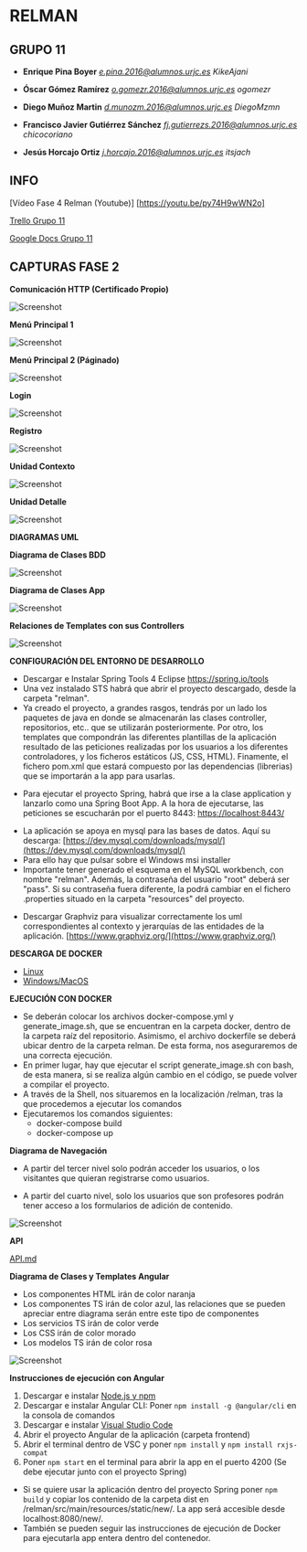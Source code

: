 ﻿# RELMAN #

## GRUPO 11 ##

* **Enrique Pina Boyer**
*e.pina.2016@alumnos.urjc.es*
*KikeAjani*

* **Óscar Gómez Ramírez**
*o.gomezr.2016@alumnos.urjc.es*
*ogomezr*

* **Diego Muñoz Martin**
*d.munozm.2016@alumnos.urjc.es*
*DiegoMzmn*

* **Francisco Javier Gutiérrez Sánchez**
*fj.gutierrezs.2016@alumnos.urjc.es*
*chicocoriano*


* **Jesús Horcajo Ortiz**
*j.horcajo.2016@alumnos.urjc.es*
*itsjach*

## INFO ##

[Vídeo Fase 4 Relman (Youtube)] [https://youtu.be/py74H9wWN2o]

[Trello Grupo 11](https://trello.com/b/7mBmoTZa/daw11)

[Google Docs Grupo 11](https://docs.google.com/document/d/1dOFhYoHVeqbiS_8xWnMKT5sNLMF60pURrx-0x542xg8/edit)

## CAPTURAS FASE 2 ##

**Comunicación HTTP (Certificado Propio)**

![Screenshot](https://github.com/CodeURJC-DAW-2018-19/santatecla-relaciones-2/blob/master/capturas/httpscertificate.PNG?raw=true)

**Menú Principal 1**

![Screenshot](https://github.com/CodeURJC-DAW-2018-19/santatecla-relaciones-2/blob/master/capturas/menuprincipal1.PNG/)

**Menú Principal 2 (Páginado)**

![Screenshot](https://github.com/CodeURJC-DAW-2018-19/santatecla-relaciones-2/blob/master/capturas/menuprincipal2.PNG?raw=true)

**Login**

![Screenshot](https://github.com/CodeURJC-DAW-2018-19/santatecla-relaciones-2/blob/master/capturas/loginteacher.PNG?raw=true)

**Registro**

![Screenshot](https://github.com/CodeURJC-DAW-2018-19/santatecla-relaciones-2/blob/master/capturas/registroUsuario.PNG?raw=true)

**Unidad Contexto**

![Screenshot](https://github.com/CodeURJC-DAW-2018-19/santatecla-relaciones-2/blob/master/capturas/unidades.PNG?raw=true)

**Unidad Detalle**

![Screenshot](https://github.com/CodeURJC-DAW-2018-19/santatecla-relaciones-2/blob/master/capturas/unidadesDetalle.PNG?raw=true)

**DIAGRAMAS UML**

**Diagrama de Clases BDD**

![Screenshot](https://github.com/CodeURJC-DAW-2018-19/santatecla-relaciones-2/blob/master/capturas/DiagramaBDDF.PNG?raw=true)

**Diagrama de Clases App**

![Screenshot](https://github.com/CodeURJC-DAW-2018-19/santatecla-relaciones-2/blob/master/capturas/diagramaClass.png?raw=true)

**Relaciones de Templates con sus Controllers**

![Screenshot](https://github.com/CodeURJC-DAW-2018-19/santatecla-relaciones-2/blob/master/capturas/diagramaTemplates.PNG?raw=true)


**CONFIGURACIÓN DEL ENTORNO DE DESARROLLO**

 * Descargar e Instalar Spring Tools 4 Eclipse https://spring.io/tools
  * Una vez instalado  STS habrá que abrir el proyecto descargado, desde la carpeta "relman".
  * Ya creado el proyecto, a grandes rasgos, tendrás por un lado los paquetes de java en donde se almacenarán las clases controller, repositorios, etc.. que se utilizarán posteriormente. Por otro, los templates que compondrán las diferentes plantillas de la aplicación resultado de las peticiones realizadas por los usuarios a los diferentes controladores, y los ficheros estáticos (JS, CSS, HTML). Finamente, el fichero pom.xml que estará compuesto por las dependencias (librerias) que se importarán a la app para usarlas.
  -  Para ejecutar el proyecto Spring, habrá que irse a la clase application y lanzarlo como una Spring Boot App. A la hora de ejecutarse, las peticiones se escucharán por el puerto 8443: [https://localhost:8443/](https://localhost:8443/)

  * La aplicación se apoya en mysql para las bases de datos. Aquí su descarga: [https://dev.mysql.com/downloads/mysql/](https://dev.mysql.com/downloads/mysql/)
  * Para ello hay que pulsar sobre el Windows msi installer
  * Importante tener generado el esquema en el MySQL workbench, con nombre "relman". Además, la contraseña del usuario "root" deberá ser "pass". Si su contraseña fuera diferente, la podrá cambiar en el fichero .properties situado en la carpeta "resources" del proyecto.


- Descargar Graphviz para visualizar correctamente los uml correspondientes al contexto y jerarquías de las entidades de la aplicación.
 [https://www.graphviz.org/](https://www.graphviz.org/)

 **DESCARGA DE DOCKER**

 * [Linux](https://docs.docker.com/v17.12/install/)
 * [Windows/MacOS](https://www.docker.com/products/docker-desktop)

 **EJECUCIÓN CON DOCKER**

 *	Se deberán colocar los archivos docker-compose.yml y generate_image.sh, que se encuentran en la carpeta docker, dentro de la carpeta raíz del repositorio. Asimismo, el archivo dockerfile se deberá ubicar dentro de la carpeta relman. De esta forma, nos aseguraremos de una correcta ejecución.
 *	En primer lugar, hay que ejecutar el script generate_image.sh con bash, de esta manera, si se realiza algún cambio en el código, se puede volver a compilar el proyecto.
 *	A través de la Shell, nos situaremos en la localización /relman, tras la que procedemos a ejecutar los comandos
 *	Ejecutaremos los comandos siguientes:
	  * docker-compose build
	  * docker-compose up


 **Diagrama de Navegación**

 - A partir del tercer nivel solo podrán acceder los usuarios, o los visitantes que quieran registrarse como usuarios.
 + A partir del cuarto nivel, solo los usuarios que son profesores podrán tener acceso a los formularios de adición de contenido.


![Screenshot](https://github.com/CodeURJC-DAW-2018-19/santatecla-relaciones-2/blob/master/capturas/DiagramaNavegaci%C3%B3n.png?raw=true)

**API**

[API.md](API.md)

**Diagrama de Clases y Templates Angular**

 * Los componentes HTML irán de color naranja
 * Los componentes TS irán de color azul, las relaciones que se pueden apreciar entre diagrama serán entre este tipo de componentes
 * Los servicios TS irán de color verde
 * Los CSS irán de color morado
 * Los modelos TS irán de color rosa
 
 
 ![Screenshot]( https://github.com/CodeURJC-DAW-2018-19/santatecla-relaciones-2/blob/master/capturas/DiagramaClasesTemplateAngular.PNG?raw=true)
 
 **Instrucciones de ejecución con Angular**
 
 1. Descargar e instalar [Node.js y npm](https://nodejs.org/en/)
 2. Descargar e instalar Angular CLI: Poner `npm install -g @angular/cli` en la consola de comandos
 3. Descargar e instalar [Visual Studio Code](https://code.visualstudio.com/)
 4. Abrir el proyecto Angular de la aplicación (carpeta frontend)
 5. Abrir el terminal dentro de VSC y poner `npm install` y `npm install rxjs-compat`
 6. Poner `npm start` en el terminal para abrir la app en el puerto 4200 (Se debe ejecutar junto con el proyecto Spring)
 
* Si se quiere usar la aplicación dentro del proyecto Spring poner `npm build` y copiar los contenido de la carpeta dist en /relman/src/main/resources/static/new/. La app será accesible desde localhost:8080/new/.
* También se pueden seguir las instrucciones de ejecución de Docker para ejecutarla app entera dentro del contenedor.
